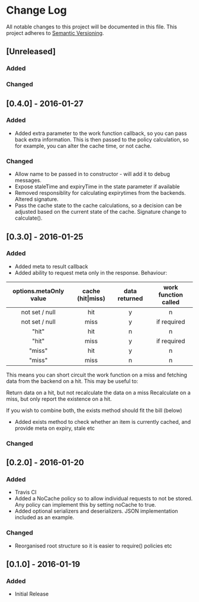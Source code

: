 # Change Log
All notable changes to this project will be documented in this file.
This project adheres to [Semantic Versioning](http://semver.org/).

## [Unreleased]

### Added

### Changed

## [0.4.0] - 2016-01-27

### Added
- Added extra parameter to the work function callback, so you can pass back extra information. This is then passed to the policy calculation, so for example, you can alter the cache time, or not cache.

### Changed
- Allow name to be passed in to constructor - will add it to debug messages.
- Expose staleTime and expiryTime in the state parameter if available
- Removed responsiblity for calculating expirytimes from the backends. Altered signature.
- Pass the cache state to the cache calculations, so a decision can be adjusted based on the current state of the cache. Signature change to calculate().

## [0.3.0] - 2016-01-25
### Added
- Added meta to result callback
- Added ability to request meta only in the response. Behaviour:

| options.metaOnly value | cache (hit\|miss) | data returned | work function called |
|:---:|:---:|:---:|:---:|
| not set / null | hit | y | n |
| not set / null | miss | y | if required |
| "hit" | hit | n | n |
| "hit" | miss | y | if required |
| "miss" | hit | y | n |
| "miss" | miss | n | n |

This means you can short circuit the work function on a miss and fetching data from the backend on a hit. This may be useful to:

Return data on a hit, but not recalculate the data on a miss
Recalculate on a miss, but only report the existence on a hit.

If you wish to combine both, the exists method should fit the bill (below)

- Added exists method to check whether an item is currently cached, and provide meta on expiry, stale etc

### Changed


## [0.2.0] - 2016-01-20
### Added
- Travis CI
- Added a NoCache policy so to allow individual requests to not be stored. Any policy can implement this by setting noCache to true.
- Added optional serializers and deserializers. JSON implementation included as an example.

### Changed
- Reorganised root structure so it is easier to require() policies etc

## [0.1.0] - 2016-01-19
### Added
- Initial Release
